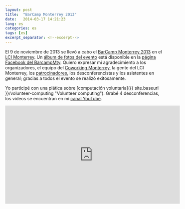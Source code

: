 ```yaml
---
layout: post
title:  "BarCamp Monterrey 2013"
date:   2014-03-17 14:21:23
lang: es
categories: es
tags: [es]
excerpt_separator: <!--excerpt-->
---
```


El 9 de noviembre de 2013 se llevó a cabo el [BarCamp Monterrey
2013](http://www.barcampmty.org "BarCamp Monterrey") en el [LCI
Monterrey](http://www.lcimonterrey.com.mx "LCI Monterrey"). Un [álbum de fotos
del
evento](https://www.facebook.com/media/set/?set=a.397882686981052.1073741831.136007856501871&type=3
"BarCamp Monterrey 2013") está disponible en la [página Facebook del
BarcampMty](https://www.facebook.com/BarcampMty "BarCampMty@Facebook"). Quiero
expresar mi agradecimiento a los organizadores, el equipo del [Coworking
Monterrey](http://coworkingmty.com "Coworking Monterrey"), la gente del LCI
Monterrey, los [patrocinadores](http://www.barcampmty.org/#patrocinadores
"Patrocinadores del BarCamp Monterrey 2013"), los desconferencistas y los
asistentes en general; gracias a todos el evento se realizó exitosamente.
<!--excerpt-->

Yo participé con una plática sobre [computación
voluntaria]({{ site.baseurl }}/volunteer-computing "Volunteer computing").
Grabé 4 desconferencias, los videos se encuentran en mi [canal
YouTube](https://www.youtube.com/playlist?list=PLrJXVc9tUY-fdUkQqVbACs0p6ufJdJWG_).

<iframe width="560" height="315" src="https://www.youtube.com/embed/videoseries?list=PLrJXVc9tUY-fdUkQqVbACs0p6ufJdJWG_" frameborder="0" allowfullscreen></iframe>
